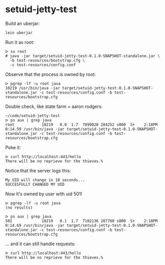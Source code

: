 setuid-jetty-test
=================

Build an uberjar:
```
lein uberjar
```

Run it as root:
```
ᐅ su root
# java -jar target/setuid-jetty-test-0.1.0-SNAPSHOT-standalone.jar \
  -b test-resources/bootstrap.cfg \
  -c test-resources/config.conf
```

Observe that the process is owned by root:
```
ᐅ pgrep -lf -u root java
10219 /usr/bin/java -jar target/setuid-jetty-test-0.1.0-SNAPSHOT-standalone.jar -c test-resources/config.conf -b test-resources/bootstrap.cfg
```

Double check, like state farm + aaron rodgers:
```
~/code/setuid-jetty-test
ᐅ ps aux | grep java
root            10219   0.0  1.7  7099028 284252 s000  S+    2:18PM   0:14.59 /usr/bin/java -jar target/setuid-jetty-test-0.1.0-SNAPSHOT-standalone.jar -c test-resources/config.conf -b test-resources/bootstrap.cfg
```

Poke it:
```
ᐅ curl http://localhost:443/hello
There will be no reprieve for the thieves.%
```

Notice that the server logs this:
```
My UID will change in 10 seconds...
SUCCESFULLY CHANGED MY UID
```

Now it's owned by user with uid 501!
```
ᐅ pgrep -lf -u root java
(no results)

ᐅ ps aux | grep java
501             10219   0.1  1.7  7102136 287760 s000  S+    2:18PM   0:14.69 /usr/bin/java -jar target/setuid-jetty-test-0.1.0-SNAPSHOT-standalone.jar -c test-resources/config.conf -b test-resources/bootstrap.cfg
```

... and it can still handle requests:
```
ᐅ curl http://localhost:443/hello
There will be no reprieve for the thieves.%
```

